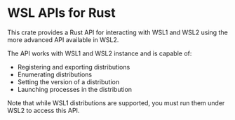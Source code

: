 # WSL APIs for Rust

This crate provides a Rust API for interacting with WSL1 and WSL2 using the more
advanced API available in WSL2.

The API works with WSL1 and WSL2 instance and is capable of:

 - Registering and exporting distributions
 - Enumerating distributions
 - Setting the version of a distribution
 - Launching processes in the distribution

Note that while WSL1 distributions are supported, you must run them under WSL2 to access this API.
